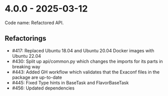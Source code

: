 # 4.0.0 - 2025-03-12

Code name: Refactored API.

## Refactorings

 - #417: Replaced Ubuntu 18.04 and Ubuntu 20.04 Docker images with Ubuntu 22.04
 - #430: Split up api/common.py which changes the imports for its parts in breaking way
 - #443: Added GH workflow which validates that the Exaconf files in the package are up-to-date
 - #445: Fixed Type hints in BaseTask and FlavorBaseTask
 - #456: Updated dependencies
